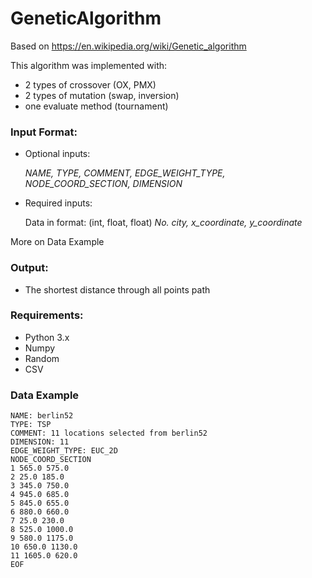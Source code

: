 # GeneticAlgorithm

Based on 
https://en.wikipedia.org/wiki/Genetic_algorithm

This algorithm was implemented with:
- 2 types of crossover (OX, PMX)
- 2 types of mutation (swap, inversion)
- one evaluate method (tournament)

### Input Format:
- Optional inputs:

  _NAME, TYPE, COMMENT, EDGE_WEIGHT_TYPE, NODE_COORD_SECTION, _DIMENSION__

- Required inputs:

  Data in format:
  (int, float, float)
  _No. city, x_coordinate, y_coordinate_

More on Data Example

### Output:
- The shortest distance through all points path

### Requirements:
- Python 3.x
- Numpy
- Random
- CSV

### Data Example
```
NAME: berlin52
TYPE: TSP
COMMENT: 11 locations selected from berlin52
DIMENSION: 11
EDGE_WEIGHT_TYPE: EUC_2D
NODE_COORD_SECTION
1 565.0 575.0
2 25.0 185.0
3 345.0 750.0
4 945.0 685.0
5 845.0 655.0
6 880.0 660.0
7 25.0 230.0
8 525.0 1000.0
9 580.0 1175.0
10 650.0 1130.0
11 1605.0 620.0 
EOF
```

